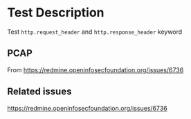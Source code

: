 # Test Description

Test `http.request_header` and `http.response_header` keyword

## PCAP

From https://redmine.openinfosecfoundation.org/issues/6736


## Related issues

https://redmine.openinfosecfoundation.org/issues/6736
